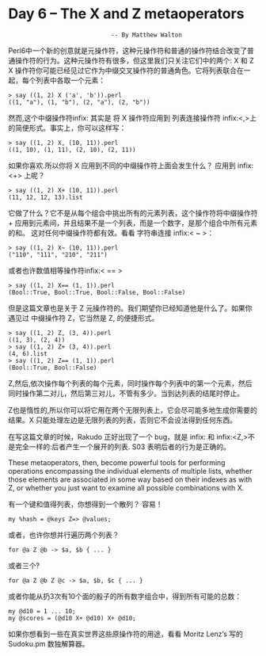 # Day 6 – The X and Z metaoperators
                                 -- By Matthew Walton


Perl6中一个新的创意就是元操作符，这种元操作符和普通的操作符结合改变了普通操作符的行为。这种元操作符有很多，但这里我们只关注它们中的两个: X 和 Z 
X 操作符你可能已经见过它作为中缀交叉操作符的普通角色。它将列表联合在一起，每个列表中各取一个元素：

    > say ((1, 2) X ('a', 'b')).perl
    ((1, "a"), (1, "b"), (2, "a"), (2, "b"))

然而,这个中缀操作符infix:<X> 其实是 将 X 操作符应用到 列表连接操作符    infix:<,>上的简便形式。事实上，你可以这样写：  

    > say ((1, 2) X, (10, 11)).perl
    ((1, 10), (1, 11), (2, 10), (2, 11))
如果你喜欢.所以你将 X 应用到不同的中缀操作符上面会发生什么？   应用到  infix:<+> 上呢？

    > say ((1, 2) X+ (10, 11)).perl
    (11, 12, 12, 13).list
 它做了什么？它不是从每个组合中挑出所有的元素列表，这个操作符将中缀操作符 + 应用到元素间，并且结果不是一个列表，而是一个数字，是那个组合中所有元素的和。
这对任何中缀操作符都有效。看看 字符串连接 infix:< ~ >：

    > say ((1, 2) X~ (10, 11)).perl
    ("110", "111", "210", "211")
或者也许数值相等操作符infix:< == >

    > say ((1, 2) X== (1, 1)).perl
    (Bool::True, Bool::True, Bool::False, Bool::False)

但是这篇文章也是关于 Z 元操作符的。我们期望你已经知道他是什么了。如果你遇见过 中缀操作符 Z，它当然是 Z, 的便捷形式。


    > say ((1, 2) Z, (3, 4)).perl
    ((1, 3), (2, 4))
    > say ((1, 2) Z+ (3, 4)).perl
    (4, 6).list
    > say ((1, 2) Z== (1, 1)).perl
    (Bool::True, Bool::False)

Z,然后,依次操作每个列表的每个元素，同时操作每个列表中的第一个元素，然后同时操作第二对儿，然后第三对儿，不管有多少。当到达列表的结尾时停止。
	
Z也是惰性的,所以你可以将它用在两个无限列表上，它会尽可能多地生成你需要的结果。X 只能处理左边是无限列表的列表，否则它不会设法得到任何东西。

在写这篇文章的时候，Rakudo 正好出现了一个 bug，就是 infix:<Z> 和 infix:<Z,>不是完全一样的:后者产生一个展开的列表. S03 表明后者的行为是正确的。

These metaoperators, then, become powerful tools for performing operations encompassing the individual elements of multiple lists, whether those elements are associated in some way based on their indexes as with Z, or whether you just want to examine all possible combinations with X.


有一个键和值得列表，你想得到一个散列？ 容易！

    my %hash = @keys Z=> @values;

或者，也许你想并行遍历两个列表？

    for @a Z @b -> $a, $b { ... }

或者三个?

    for @a Z @b Z @c -> $a, $b, $c { ... }

或者你能从扔3次有10个面的骰子的所有数字组合中，得到所有可能的总数：

    my @d10 = 1 ... 10;
    my @scores = (@d10 X+ @d10) X+ @d10;
	
如果你想看到一些在真实世界这些原操作符的用途，看看 Moritz Lenz’s 写的  Sudoku.pm 数独解算器。